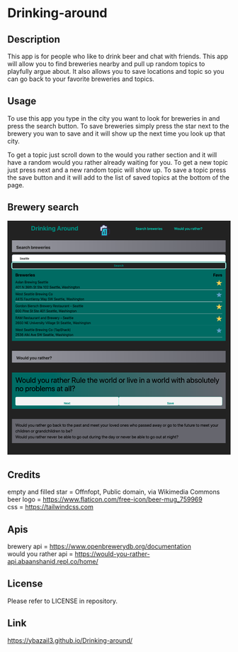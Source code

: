 # Drinking-around

## Description
This app is for people who like to drink beer and chat with friends. This app will allow you to find breweries nearby and pull up random topics to playfully argue about. It also allows you to save locations and topic so you can go back to your favorite breweries and topics.


## Usage
To use this app you type in the city you want to look for breweries in and press the search button.
To save breweries simply press the star next to the brewery you wan to save and it will show up the next time you look up that city.

To get a topic just scroll down to the would you rather section and it will have a random would you rather already waiting for you.
To get a new topic just press next and a new random topic will show up.
To save a topic press the save button and it will add to the list of saved topics at the bottom of the page.

## Brewery search

![Brewery search area](./assets/images/drinking-around-screenshot.png)

## Credits
empty and filled star = Offnfopt, Public domain, via Wikimedia Commons
<br/>
beer logo = https://www.flaticon.com/free-icon/beer-mug_759969
<br/>
css = https://tailwindcss.com
<br/>
## Apis
brewery api = https://www.openbrewerydb.org/documentation
<br/>
would you rather api = https://would-you-rather-api.abaanshanid.repl.co/home/

## License
Please refer to LICENSE in repository.

## Link

https://ybazail3.github.io/Drinking-around/
